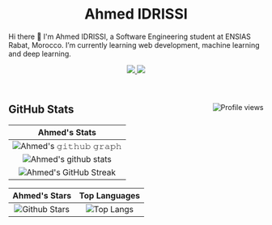<h1 align="center">
  <b>Ahmed IDRISSI</b>
</h1>

Hi there 👋 I'm Ahmed IDRISSI, a Software Engineering student at ENSIAS Rabat, Morocco. I’m currently learning web development, machine learning and deep learning.

<div align="center">
  <a href="https://www.linkedin.com/in/ahmed-idrissi-87508a249/" target="_blank">
    <img src="https://img.shields.io/badge/LinkedIn-0077B5?style=for-the-badge&logo=linkedin&logoColor=white" />
  </a>
  <a href="https://twitter.com/ahmedIdr02" target="_blank">
    <img src="https://img.shields.io/badge/Twitter-0077B5?style=for-the-badge&logo=twitter&logoColor=white" />
  </a>
</div>

<br>

<h1 align="center"></h1>

<img src="https://gpvc.arturio.dev/ahmedidrissi" alt="Profile views" align='right'/> <a href="https://github.com/ahmedidrissi/ahmedidrissi"> </a> 

## GitHub Stats

|                                                                     Ahmed's Stats                                                                     |
|:------------------------------------------------------------------------------------------------------------------------------------------------------:|
| ![Ahmed's 𝚐𝚒𝚝𝚑𝚞𝚋 𝚐𝚛𝚊𝚙𝚑](https://github-readme-activity-graph.cyclic.app/graph?username=ahmedidrissi&theme=react-dark&hide_border=true&area=true) |
| ![Ahmed's github stats](https://github-readme-stats.vercel.app/api?username=ahmedidrissi&show_icons=true&theme=algolia)              | 
| ![Ahmed's GitHub Streak](https://github-readme-streak-stats.herokuapp.com/?user=ahmedidrissi&theme=algolia)                    | 
    

|                                                                                                      Ahmed's Stars                                                                                                       |                                                           Top Languages                                                           |      
|:-------------------------------------------------------------------------------------------------------------------------------------------------------------------------------------------------------------------------:|:---------------------------------------------------------------------------------------------------------------------------------:|
| ![Github Stars](https://github-readme-stats.vercel.app/api?username=ahmedidrissi&show_icons=true&locale=en&count_private=true&hide_rank=true&custom_title=My%20GitHub%20Stats&disable_animations=true&theme=algolia) | ![Top Langs](https://github-readme-stats.vercel.app/api/top-langs/?username=ahmedidrissi&langs_count=8&theme=algolia&layout=compact&hide=html) |

